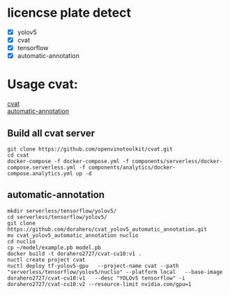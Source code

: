 # licencse plate detect
- [x] yolov5
- [x] cvat
- [x] tensorflow
- [x] automatic-annotation

# Usage cvat:
[cvat](https://github.com/openvinotoolkit/cvat)  
[automatic-annotation](https://github.com/openvinotoolkit/cvat/tree/develop/serverless/tensorflow/faster_rcnn_inception_v2_coco/nuclio)
## Build all cvat server
```shell
git clone https://github.com/openvinotoolkit/cvat.git
cd cvat
docker-compose -f docker-compose.yml -f components/serverless/docker-compose.serverless.yml -f components/analytics/docker-compose.analytics.yml up -d
```
## automatic-annotation
```shell
mkdir serverless/tensorflow/yolov5/
cd serverless/tensorflow/yolov5/
git clone https://github.com/dorahero/cvat_yolov5_automatic_annotation.git
mv cvat_yolov5_automatic_annotation nuclio
cd nuclio
cp ~/model/example.pb model.pb
docker build -t dorahero2727/cvat-cu10:v1 .
nuctl create project cvat
nuctl deploy tf-yolov5-gpu   --project-name cvat --path "serverless/tensorflow/yolov5/nuclio" --platform local   --base-image  dorahero2727/cvat-cu10:v1   --desc "YOLOv5 tensorflow" -i dorahero2727/cvat-cu10:v2 --resource-limit nvidia.com/gpu=1
```
